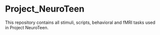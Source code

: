 # Project_NeuroTeen

This repository contains all stimuli, scripts, behavioral and fMRI tasks used in Project NeuroTeen.

